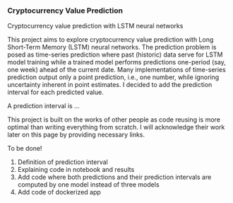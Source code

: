 ### Cryptocurrency Value Prediction
 Cryptocurrency value prediction with LSTM neural networks
 
This project aims to explore cryptocurrency value prediction with Long Short-Term Memory (LSTM) neural networks. The prediction problem is posed as time-series prediction where past (historic) data serve for LSTM model training while a trained model performs predictions one-period (say, one week) ahead of the current date. Many implementations of time-series prediction output only a point prediction, i.e., one number, while ignoring uncertainty inherent in point estimates. I decided to add the prediction interval for each predicted value. 

A prediction interval is ... 

This project is built on the works of other people as code reusing is more optimal than writing everything from scratch. I will acknowledge their work later on this page by providing necessary links.

To be done!
1. Definition of prediction interval
2. Explaining code in notebook and results
3. Add code where both predictions and their prediction intervals are computed by one model instead of three models
4. Add code of dockerized app 
